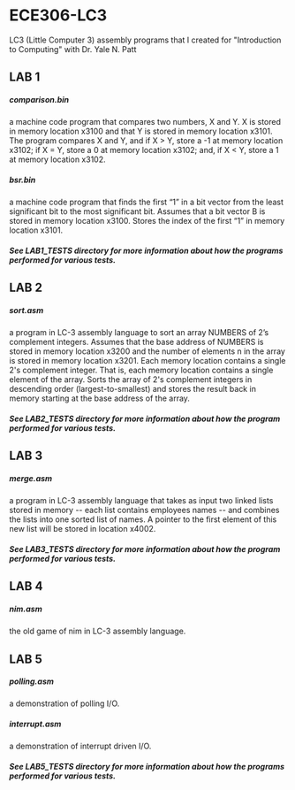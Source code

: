 # ECE306-LC3
LC3 (Little Computer 3) assembly programs that I created for "Introduction to Computing" with Dr. Yale N. Patt 

## LAB 1
##### comparison.bin
a machine code program that compares two numbers, X and Y. X is stored in memory location x3100 and that Y is stored in memory location x3101. The program compares X and Y, and if X > Y, store a -1 at memory location x3102; if X = Y, store a 0 at memory location x3102; and, if X < Y, store a 1 at memory location x3102. 
##### bsr.bin
a machine code program that finds the first “1” in a bit vector from the least significant bit to the most significant bit. Assumes that a bit vector B is stored in memory location x3100. Stores the index of the first “1” in memory location x3101.
##### See LAB1_TESTS directory for more information about how the programs performed for various tests. 
## LAB 2
##### sort.asm
a program in LC-3 assembly language to sort an array NUMBERS of 2’s complement integers. Assumes that the base address of NUMBERS is stored in memory location x3200 and the number of elements n in the array is stored in memory location x3201. Each memory location contains a single 2's complement integer. That is, each memory location contains a single element of the array. Sorts the array of 2's complement integers in descending order (largest-to-smallest) and stores the result back in memory starting at the base address of the array.
##### See LAB2_TESTS directory for more information about how the program performed for various tests. 
## LAB 3
##### merge.asm
a program in LC-3 assembly language that takes as input two linked lists stored in memory -- each list contains employees names -- and combines the lists into one sorted list of names. A pointer to the first element of this new list will be stored in location x4002.
##### See LAB3_TESTS directory for more information about how the program performed for various tests. 
## LAB 4
##### nim.asm
the old game of nim in LC-3 assembly language.
## LAB 5
##### polling.asm
a demonstration of polling I/O.
##### interrupt.asm
a demonstration of interrupt driven I/O.
##### See LAB5_TESTS directory for more information about how the programs performed for various tests. 
